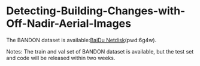 # Detecting-Building-Changes-with-Off-Nadir-Aerial-Images

The BANDON dataset is available:[BaiDu Netdisk](https://pan.baidu.com/s/158yJGXhMJngBIc4pBvHQVA)(pwd:6g4w). 


Notes: The train and val set of BANDON dataset is available, but the test set and code will  be released within two weeks.


